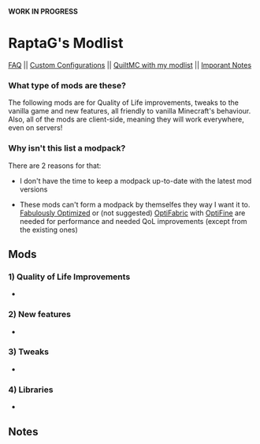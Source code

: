 **WORK IN PROGRESS**

# RaptaG's Modlist

[FAQ](https://github.com/RaptaG/Modlist/wiki/FAQ/) || [Custom Configurations](https://github.com/RaptaG/Modlist/wiki/Mods-and-custom-configurations) || [QuiltMC with my modlist](https://github.com/RaptaG/Modlist/wiki/The-QuiltMC-situation) || [Imporant Notes](https://github.com/RaptaG/Modlist#notes)

### What type of mods are these?

The following mods are for Quality of Life improvements, tweaks to the vanilla game and new features, all friendly to vanilla Minecraft's behaviour. Also, all of the mods are client-side, meaning they will work everywhere, even on servers!


### Why isn't this list a modpack?

There are 2 reasons for that:

- I don't have the time to keep a modpack up-to-date with the latest mod versions

- These mods can't form a modpack by themselfes they way I want it to. [Fabulously Optimized](https://www.curseforge.com/minecraft/modpacks/fabulously-optimized/) or (not suggested) [OptiFabric](https://www.curseforge.com/minecraft/mc-mods/optifabric) with [OptiFine](https://optifine.net/downloads) are needed for performance and needed QoL improvements (except from the existing ones)

## Mods


### 1) Quality of Life Improvements

- 

### 2) New features

-

### 3) Tweaks

-

### 4) Libraries

-


## Notes


